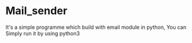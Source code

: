 # Mail_sender
It's a simple programme which build with email module in python,
You can Simply run it by using python3 
